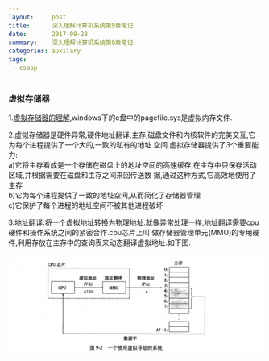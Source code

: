 ```yaml
---
layout:     post
title:      深入理解计算机系统第9章笔记
date:       2017-09-28
summary:    深入理解计算机系统第9章笔记
categories: auxilary
tags:
 - csapp
---
```


### 虚拟存储器

1.[虚拟存储器的理解][1],windows下的c盘中的pagefile.sys是虚拟内存文件.

2.虚拟存储器是硬件异常,硬件地址翻译,主存,磁盘文件和内核软件的完美交互,它为每个进程提供了一个大的,一致的私有的地址
空间.虚拟存储器提供了3个重要能力:  
a)它将主存看成是一个存储在磁盘上的地址空间的高速缓存,在主存中只保存活动区域,并根据需要在磁盘和主存之间来回传送数
据,通过这种方式,它高效地使用了主存  
b)它为每个进程提供了一致的地址空间,从而简化了存储器管理  
c)它保护了每个进程的地址空间不被其他进程破坏

3.地址翻译:将一个虚拟地址转换为物理地址.就像异常处理一样,地址翻译需要cpu硬件和操作系统之间的紧密合作.cpu芯片上叫
做存储器管理单元(MMU)的专用硬件,利用存放在主存中的查询表来动态翻译虚拟地址.如下图.

<img src="https://raw.githubusercontent.com/3xp10it/pic/master/csapp9-1.png">

[1]: https://www.zhihu.com/question/21088377
